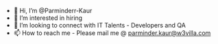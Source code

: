 - 👋 Hi, I’m @Parminderr-Kaur
- 👀 I’m interested in hiring
- 💞️ I’m looking to connect with IT Talents - Developers and QA
- 📫 How to reach me - Please mail me @ parminder.kaur@w3villa.com

<!---
Parminderr-Kaur/Parminderr-Kaur is a ✨ special ✨ repository because its `README.md` (this file) appears on your GitHub profile.
You can click the Preview link to take a look at your changes.
--->
